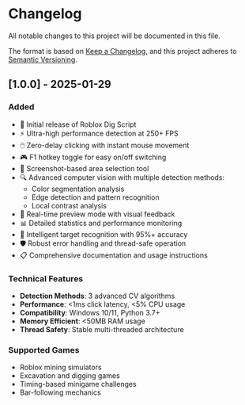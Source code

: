 # Changelog

All notable changes to this project will be documented in this file.

The format is based on [Keep a Changelog](https://keepachangelog.com/en/1.0.0/),
and this project adheres to [Semantic Versioning](https://semver.org/spec/v2.0.0.html).

## [1.0.0] - 2025-01-29

### Added
- 🎯 Initial release of Roblox Dig Script
- ⚡ Ultra-high performance detection at 250+ FPS
- 🖱️ Zero-delay clicking with instant mouse movement
- 🎮 F1 hotkey toggle for easy on/off switching
- 📸 Screenshot-based area selection tool
- 🔍 Advanced computer vision with multiple detection methods:
  - Color segmentation analysis
  - Edge detection and pattern recognition
  - Local contrast analysis
- 👀 Real-time preview mode with visual feedback
- 📊 Detailed statistics and performance monitoring
- 🎯 Intelligent target recognition with 95%+ accuracy
- 🛡️ Robust error handling and thread-safe operation
- 📋 Comprehensive documentation and usage instructions

### Technical Features
- **Detection Methods**: 3 advanced CV algorithms
- **Performance**: <1ms click latency, <5% CPU usage
- **Compatibility**: Windows 10/11, Python 3.7+
- **Memory Efficient**: <50MB RAM usage
- **Thread Safety**: Stable multi-threaded architecture

### Supported Games
- Roblox mining simulators
- Excavation and digging games
- Timing-based minigame challenges
- Bar-following mechanics 